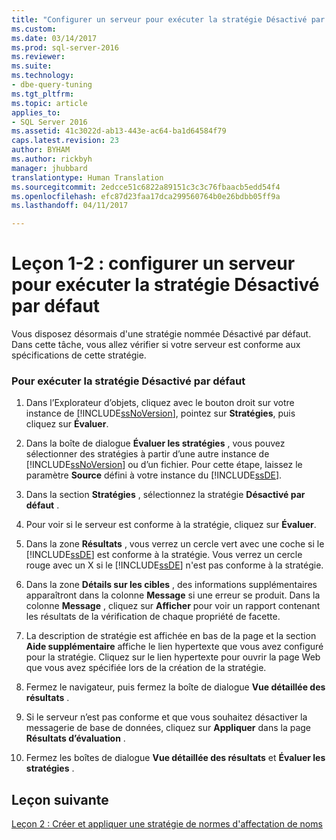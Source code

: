 ```yaml
---
title: "Configurer un serveur pour exécuter la stratégie Désactivé par défaut | Microsoft Docs"
ms.custom: 
ms.date: 03/14/2017
ms.prod: sql-server-2016
ms.reviewer: 
ms.suite: 
ms.technology:
- dbe-query-tuning
ms.tgt_pltfrm: 
ms.topic: article
applies_to:
- SQL Server 2016
ms.assetid: 41c3022d-ab13-443e-ac64-ba1d64584f79
caps.latest.revision: 23
author: BYHAM
ms.author: rickbyh
manager: jhubbard
translationtype: Human Translation
ms.sourcegitcommit: 2edcce51c6822a89151c3c3c76fbaacb5edd54f4
ms.openlocfilehash: efc87d23faa17dca299560764b0e26bdbb05ff9a
ms.lasthandoff: 04/11/2017

---
```

# <a name="lesson-1-2---configure-a-server-to-run-the-off-by-default-policy"></a>Leçon 1-2 : configurer un serveur pour exécuter la stratégie Désactivé par défaut
Vous disposez désormais d'une stratégie nommée Désactivé par défaut. Dans cette tâche, vous allez vérifier si votre serveur est conforme aux spécifications de cette stratégie.  
  
### <a name="to-run-the-off-by-default-policy"></a>Pour exécuter la stratégie Désactivé par défaut  
  
1.  Dans l’Explorateur d’objets, cliquez avec le bouton droit sur votre instance de [!INCLUDE[ssNoVersion](../../includes/ssnoversion-md.md)], pointez sur **Stratégies**, puis cliquez sur **Évaluer**.  
  
2.  Dans la boîte de dialogue **Évaluer les stratégies** , vous pouvez sélectionner des stratégies à partir d’une autre instance de [!INCLUDE[ssNoVersion](../../includes/ssnoversion-md.md)] ou d’un fichier. Pour cette étape, laissez le paramètre **Source** défini à votre instance du [!INCLUDE[ssDE](../../includes/ssde-md.md)].  
  
3.  Dans la section **Stratégies** , sélectionnez la stratégie **Désactivé par défaut** .  
  
4.  Pour voir si le serveur est conforme à la stratégie, cliquez sur **Évaluer**.  
  
5.  Dans la zone **Résultats** , vous verrez un cercle vert avec une coche si le [!INCLUDE[ssDE](../../includes/ssde-md.md)] est conforme à la stratégie. Vous verrez un cercle rouge avec un X si le [!INCLUDE[ssDE](../../includes/ssde-md.md)] n'est pas conforme à la stratégie.  
  
6.  Dans la zone **Détails sur les cibles** , des informations supplémentaires apparaîtront dans la colonne **Message** si une erreur se produit. Dans la colonne **Message** , cliquez sur **Afficher** pour voir un rapport contenant les résultats de la vérification de chaque propriété de facette.  
  
7.  La description de stratégie est affichée en bas de la page et la section **Aide supplémentaire** affiche le lien hypertexte que vous avez configuré pour la stratégie. Cliquez sur le lien hypertexte pour ouvrir la page Web que vous avez spécifiée lors de la création de la stratégie.  
  
8.  Fermez le navigateur, puis fermez la boîte de dialogue **Vue détaillée des résultats** .  
  
9. Si le serveur n’est pas conforme et que vous souhaitez désactiver la messagerie de base de données, cliquez sur **Appliquer** dans la page **Résultats d’évaluation** .  
  
10. Fermez les boîtes de dialogue **Vue détaillée des résultats** et **Évaluer les stratégies** .  
  
## <a name="next-lesson"></a>Leçon suivante  
[Leçon 2 : Créer et appliquer une stratégie de normes d'affectation de noms](../../relational-databases/policy-based-management/lesson-2-create-and-apply-a-naming-standards-policy.md)  
  
  
  

